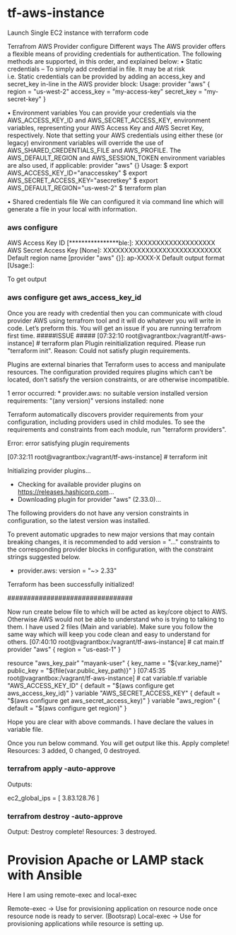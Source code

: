 # tf-aws-instance
Launch Single EC2 instance with terraform code

Terrafrom AWS Provider configure
Different ways 
The AWS provider offers a flexible means of providing credentials for authentication. The following methods are supported, in this order, and explained below:
•	Static credentials – To simply add credential in file. It may be at risk  
i.e. Static credentials can be provided by adding an access_key and secret_key in-line in the AWS provider block:
Usage:
provider "aws" {
  region     = "us-west-2"
  access_key = "my-access-key"
  secret_key = "my-secret-key"
}

•	Environment variables
You can provide your credentials via the AWS_ACCESS_KEY_ID and AWS_SECRET_ACCESS_KEY, environment variables, representing your AWS Access Key and AWS Secret Key, respectively. Note that setting your AWS credentials using either these (or legacy) environment variables will override the use of AWS_SHARED_CREDENTIALS_FILE and AWS_PROFILE. The AWS_DEFAULT_REGION and AWS_SESSION_TOKEN environment variables are also used, if applicable:
provider "aws" {}
Usage:
$ export AWS_ACCESS_KEY_ID="anaccesskey"
$ export AWS_SECRET_ACCESS_KEY="asecretkey"
$ export AWS_DEFAULT_REGION="us-west-2"
$ terraform plan

•	Shared credentials file
We can configured it via command line which will generate a file in your local with information. 
### aws configure
AWS Access Key ID [****************ble:]: XXXXXXXXXXXXXXXXXXX
AWS Secret Access Key [None]: XXXXXXXXXXXXXXXXXXXXXXXXXXXX
Default region name [provider "aws" {}]: ap-XXXX-X
Default output format [Usage:]:

To get output
### aws configure get aws_access_key_id
Once you are ready with credential then you can communicate with cloud provider AWS using terrafrom tool and it will do whatever you will write in code. 
Let’s preform this.
You will get an issue if you are running terrafrom first time. 
#####ISSUE #####
[07:32:10 root@vagrantbox:/vagrant/tf-aws-instance] # terraform plan
Plugin reinitialization required. Please run "terraform init".
Reason: Could not satisfy plugin requirements.

Plugins are external binaries that Terraform uses to access and manipulate
resources. The configuration provided requires plugins which can't be located,
don't satisfy the version constraints, or are otherwise incompatible.

1 error occurred:
        * provider.aws: no suitable version installed
  version requirements: "(any version)"
  versions installed: none



Terraform automatically discovers provider requirements from your
configuration, including providers used in child modules. To see the
requirements and constraints from each module, run "terraform providers".


Error: error satisfying plugin requirements


[07:32:11 root@vagrantbox:/vagrant/tf-aws-instance] # terraform init

Initializing provider plugins...
- Checking for available provider plugins on https://releases.hashicorp.com...
- Downloading plugin for provider "aws" (2.33.0)...

The following providers do not have any version constraints in configuration,
so the latest version was installed.

To prevent automatic upgrades to new major versions that may contain breaking
changes, it is recommended to add version = "..." constraints to the
corresponding provider blocks in configuration, with the constraint strings
suggested below.

* provider.aws: version = "~> 2.33"

Terraform has been successfully initialized!

################################

Now run create below file to which will be acted as key/core object to AWS. Otherwise AWS would not be able to understand who is trying to talking to them.
I have used 2 files (Main and variable). Make sure you follow the same way which will keep you code clean and easy to understand for others. 
[07:40:10 root@vagrantbox:/vagrant/tf-aws-instance] # cat main.tf
provider "aws" {
  region = "us-east-1"
}


resource "aws_key_pair" "mayank-user" {
  key_name   = "${var.key_name}"
  public_key = "${file(var.public_key_path)}"
}
[07:45:35 root@vagrantbox:/vagrant/tf-aws-instance] # cat variable.tf
variable "AWS_ACCESS_KEY_ID" {
    default = "$(aws configure get aws_access_key_id)"
    }
variable "AWS_SECRET_ACCESS_KEY" {
    default = "$(aws configure get aws_secret_access_key)"
    }
variable "aws_region" {
    default = "$(aws configure get region)"
    }

Hope you are clear with above commands. I have declare the values in variable file. 

Once you run below command. You will get output like this. 
Apply complete! Resources: 3 added, 0 changed, 0 destroyed.

### terrafrom apply -auto-approve
Outputs:

ec2_global_ips = [
    3.83.128.76
]

### terrafrom destroy -auto-approve

Output: 
Destroy complete! Resources: 3 destroyed.

# Provision Apache or LAMP stack with Ansible

Here I am using remote-exec and local-exec

Remote-exec -> Use for provisioning application on resource node once resource node is ready to server. (Bootsrap)
Local-exec -> Use for provisioning applications while resource is setting up. 

